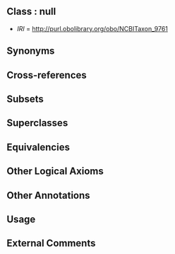 
## Class : null

 * *IRI* = http://purl.obolibrary.org/obo/NCBITaxon_9761

## Synonyms


## Cross-references


## Subsets


## Superclasses


## Equivalencies


## Other Logical Axioms


## Other Annotations


## Usage


## External Comments


